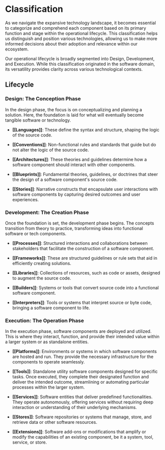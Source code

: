 # Classification

As we navigate the expansive technology landscape, it becomes essential to categorize and comprehend each component based on its primary function and stage within the operational lifecycle. This classification helps us distinguish and position various technologies, allowing us to make more informed decisions about their adoption and relevance within our ecosystem.

Our operational lifecycle is broadly segmented into Design, Development, and Execution. While this classification originated in the software domain, its versatility provides clarity across various technological contexts.

## Lifecycle

### **Design**: The Conception Phase

In the design phase, the focus is on conceptualizing and planning a solution. Here, the foundation is laid for what will eventually become tangible software or technology.

- **[[Languages]]**: These define the syntax and structure, shaping the logic of the source code.
  
- **[[Conventions]]**: Non-functional rules and standards that guide but do not alter the logic of the source code.

- **[[Architectures]]**: These theories and guidelines determine how a software component should interact with other components.

- **[[Blueprints]]**: Fundamental theories, guidelines, or doctrines that steer the design of a software component's source code.

- **[[Stories]]**: Narrative constructs that encapsulate user interactions with software components by capturing desired outcomes and user experiences.

### **Development**: The Creation Phase

Once the foundation is set, the development phase begins. The concepts transition from theory to practice, transforming ideas into functional software or tech components.

- **[[Processes]]**: Structured interactions and collaborations between stakeholders that facilitate the construction of a software component.

- **[[Frameworks]]**: These are structured guidelines or rule sets that aid in efficiently creating solutions.

- **[[Libraries]]**: Collections of resources, such as code or assets, designed to augment the source code.

- **[[Builders]]**: Systems or tools that convert source code into a functional software component.

- **[[Interpreters]]**: Tools or systems that interpret source or byte code, bringing a software component to life.

### **Execution**: The Operation Phase

In the execution phase, software components are deployed and utilized. This is where they interact, function, and provide their intended value within a larger system or as standalone entities.

- **[[Platforms]]**: Environments or systems in which software components are hosted and run. They provide the necessary infrastructure for the components to operate seamlessly.
    
- **[[Tools]]**: Standalone utility software components designed for specific tasks. Once executed, they complete their designated function and deliver the intended outcome, streamlining or automating particular processes within the larger system.
    
- **[[Services]]**: Software entities that deliver predefined functionalities. They operate autonomously, offering services without requiring deep interaction or understanding of their underlying mechanisms.
    
- **[[Stores]]**: Software repositories or systems that manage, store, and retrieve data or other software resources.
    
- **[[Extensions]]**: Software add-ons or modifications that amplify or modify the capabilities of an existing component, be it a system, tool, service, or store.
